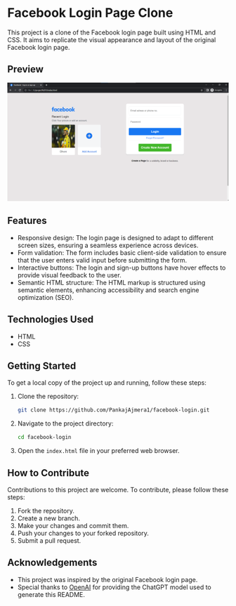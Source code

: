 # Facebook Login Page Clone

This project is a clone of the Facebook login page built using HTML and CSS. It aims to replicate the visual appearance and layout of the original Facebook login page.

## Preview

![Facebook Login Page Clone](images/preview.png)

## Features

- Responsive design: The login page is designed to adapt to different screen sizes, ensuring a seamless experience across devices.
- Form validation: The form includes basic client-side validation to ensure that the user enters valid input before submitting the form.
- Interactive buttons: The login and sign-up buttons have hover effects to provide visual feedback to the user.
- Semantic HTML structure: The HTML markup is structured using semantic elements, enhancing accessibility and search engine optimization (SEO).

## Technologies Used

- HTML
- CSS

## Getting Started

To get a local copy of the project up and running, follow these steps:

1. Clone the repository:

   ```bash
   git clone https://github.com/PankajAjmera1/facebook-login.git
   ```

2. Navigate to the project directory:

   ```bash
   cd facebook-login
   ```

3. Open the `index.html` file in your preferred web browser.

## How to Contribute

Contributions to this project are welcome. To contribute, please follow these steps:

1. Fork the repository.
2. Create a new branch.
3. Make your changes and commit them.
4. Push your changes to your forked repository.
5. Submit a pull request.



## Acknowledgements

- This project was inspired by the original Facebook login page.
- Special thanks to [OpenAI](https://openai.com/) for providing the ChatGPT model used to generate this README.